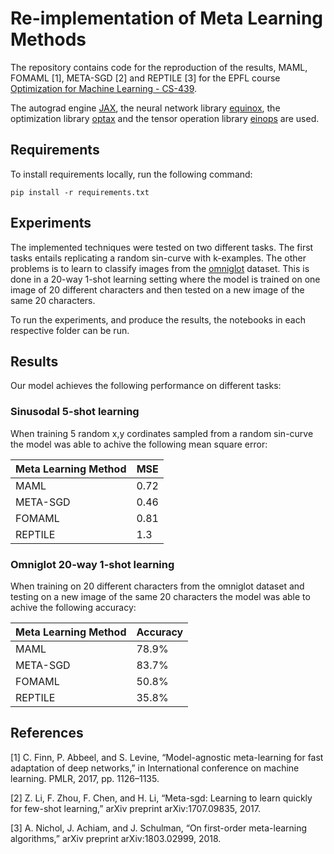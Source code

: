 # Re-implementation of Meta Learning Methods

The repository contains code for the reproduction of the results, MAML, FOMAML [1], META-SGD [2] and REPTILE [3] for the EPFL course [Optimization for Machine Learning - CS-439](https://github.com/epfml/OptML_course/tree/master).

The autograd engine [JAX](https://github.com/google/jax), the neural network library [equinox](https://github.com/patrick-kidger/equinox), the optimization library [optax](https://github.com/deepmind/optax) and the tensor operation library [einops](https://github.com/arogozhnikov/einops) are used.

## Requirements

To install requirements locally, run the following command:

```setup
pip install -r requirements.txt
```

## Experiments

The implemented techniques were tested on two different tasks. The first tasks entails replicating a random sin-curve with k-examples. The other problems is to learn to classify images from the [omniglot](https://web.mit.edu/jgross/Public/lake_etal_cogsci2011.pdf) dataset. This is done in a 20-way 1-shot learning setting where the model is trained on one image of 20 different characters and then tested on a new image of the same 20 characters.

To run the experiments, and produce the results, the notebooks in each respective folder can be run.

## Results

Our model achieves the following performance on different tasks:

### Sinusodal 5-shot learning

When training 5 random x,y cordinates sampled from a random sin-curve the model was able to achive the following mean square error: 


| Meta Learning Method         | MSE  |
| --------------- |----------- |
| MAML     | 0.72  |
| META-SGD   | 0.46  |
| FOMAML | 0.81 |
| REPTILE | 1.3 |

### Omniglot 20-way 1-shot learning

When training on 20 different characters from the omniglot dataset and testing on a new image of the same 20 characters the model was able to achive the following accuracy:

| Meta Learning Method         | Accuracy  |
| --------------- |----------- |
| MAML     | 78.9%  |
| META-SGD   | 83.7%  |
| FOMAML | 50.8% |
| REPTILE | 35.8% |

## References
[1] C. Finn, P. Abbeel, and S. Levine, “Model-agnostic meta-learning for fast adaptation of deep networks,” in International conference on machine learning. PMLR, 2017, pp. 1126–1135.

[2] Z. Li, F. Zhou, F. Chen, and H. Li, “Meta-sgd: Learning to learn quickly for few-shot learning,” arXiv preprint arXiv:1707.09835, 2017.

[3] A. Nichol, J. Achiam, and J. Schulman, “On first-order meta-learning algorithms,” arXiv preprint arXiv:1803.02999, 2018.
